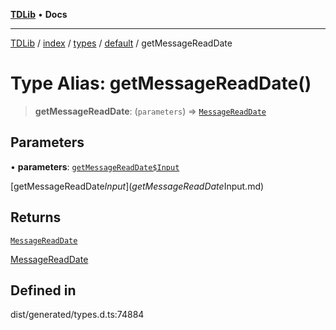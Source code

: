 [**TDLib**](../../../../../../README.md) • **Docs**

***

[TDLib](../../../../../../modules.md) / [index](../../../../../README.md) / [types](../../../README.md) / [default](../README.md) / getMessageReadDate

# Type Alias: getMessageReadDate()

> **getMessageReadDate**: (`parameters`) => [`MessageReadDate`](MessageReadDate.md)

## Parameters

• **parameters**: [`getMessageReadDate$Input`](getMessageReadDate$Input.md)

[getMessageReadDate$Input](getMessageReadDate$Input.md)

## Returns

[`MessageReadDate`](MessageReadDate.md)

[MessageReadDate](MessageReadDate.md)

## Defined in

dist/generated/types.d.ts:74884
